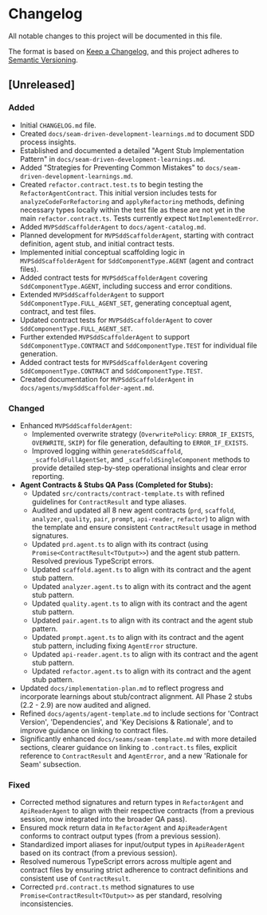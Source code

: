 # Changelog

All notable changes to this project will be documented in this file.

The format is based on [Keep a Changelog](https://keepachangelog.com/en/1.0.0/),
and this project adheres to [Semantic Versioning](https://semver.org/spec/v2.0.0.html).

## [Unreleased]

### Added

- Initial `CHANGELOG.md` file.
- Created `docs/seam-driven-development-learnings.md` to document SDD process insights.
- Established and documented a detailed "Agent Stub Implementation Pattern" in `docs/seam-driven-development-learnings.md`.
- Added "Strategies for Preventing Common Mistakes" to `docs/seam-driven-development-learnings.md`.
- Created `refactor.contract.test.ts` to begin testing the `RefactorAgentContract`. This initial version includes tests for `analyzeCodeForRefactoring` and `applyRefactoring` methods, defining necessary types locally within the test file as these are not yet in the main `refactor.contract.ts`. Tests currently expect `NotImplementedError`.
- Added `MVPSddScaffolderAgent` to `docs/agent-catalog.md`.
- Planned development for `MVPSddScaffolderAgent`, starting with contract definition, agent stub, and initial contract tests.
- Implemented initial conceptual scaffolding logic in `MVPSddScaffolderAgent` for `SddComponentType.AGENT` (agent and contract files).
- Added contract tests for `MVPSddScaffolderAgent` covering `SddComponentType.AGENT`, including success and error conditions.
- Extended `MVPSddScaffolderAgent` to support `SddComponentType.FULL_AGENT_SET`, generating conceptual agent, contract, and test files.
- Updated contract tests for `MVPSddScaffolderAgent` to cover `SddComponentType.FULL_AGENT_SET`.
- Further extended `MVPSddScaffolderAgent` to support `SddComponentType.CONTRACT` and `SddComponentType.TEST` for individual file generation.
- Added contract tests for `MVPSddScaffolderAgent` covering `SddComponentType.CONTRACT` and `SddComponentType.TEST`.
- Created documentation for `MVPSddScaffolderAgent` in `docs/agents/mvpSddScaffolder-agent.md`.

### Changed

- Enhanced `MVPSddScaffolderAgent`:
  - Implemented overwrite strategy (`OverwritePolicy`: `ERROR_IF_EXISTS`, `OVERWRITE`, `SKIP`) for file generation, defaulting to `ERROR_IF_EXISTS`.
  - Improved logging within `generateSddScaffold`, `_scaffoldFullAgentSet`, and `_scaffoldSingleComponent` methods to provide detailed step-by-step operational insights and clear error reporting.
- **Agent Contracts & Stubs QA Pass (Completed for Stubs):**
  - Updated `src/contracts/contract-template.ts` with refined guidelines for `ContractResult` and type aliases.
  - Audited and updated all 8 new agent contracts (`prd`, `scaffold`, `analyzer`, `quality`, `pair`, `prompt`, `api-reader`, `refactor`) to align with the template and ensure consistent `ContractResult` usage in method signatures.
  - Updated `prd.agent.ts` to align with its contract (using `Promise<ContractResult<TOutput>>`) and the agent stub pattern. Resolved previous TypeScript errors.
  - Updated `scaffold.agent.ts` to align with its contract and the agent stub pattern.
  - Updated `analyzer.agent.ts` to align with its contract and the agent stub pattern.
  - Updated `quality.agent.ts` to align with its contract and the agent stub pattern.
  - Updated `pair.agent.ts` to align with its contract and the agent stub pattern.
  - Updated `prompt.agent.ts` to align with its contract and the agent stub pattern, including fixing `AgentError` structure.
  - Updated `api-reader.agent.ts` to align with its contract and the agent stub pattern.
  - Updated `refactor.agent.ts` to align with its contract and the agent stub pattern.
- Updated `docs/implementation-plan.md` to reflect progress and incorporate learnings about stub/contract alignment. All Phase 2 stubs (2.2 - 2.9) are now audited and aligned.
- Refined `docs/agents/agent-template.md` to include sections for 'Contract Version', 'Dependencies', and 'Key Decisions & Rationale', and to improve guidance on linking to contract files.
- Significantly enhanced `docs/seams/seam-template.md` with more detailed sections, clearer guidance on linking to `.contract.ts` files, explicit reference to `ContractResult` and `AgentError`, and a new 'Rationale for Seam' subsection.

### Fixed

- Corrected method signatures and return types in `RefactorAgent` and `ApiReaderAgent` to align with their respective contracts (from a previous session, now integrated into the broader QA pass).
- Ensured mock return data in `RefactorAgent` and `ApiReaderAgent` conforms to contract output types (from a previous session).
- Standardized import aliases for input/output types in `ApiReaderAgent` based on its contract (from a previous session).
- Resolved numerous TypeScript errors across multiple agent and contract files by ensuring strict adherence to contract definitions and consistent use of `ContractResult`.
- Corrected `prd.contract.ts` method signatures to use `Promise<ContractResult<TOutput>>` as per standard, resolving inconsistencies.
